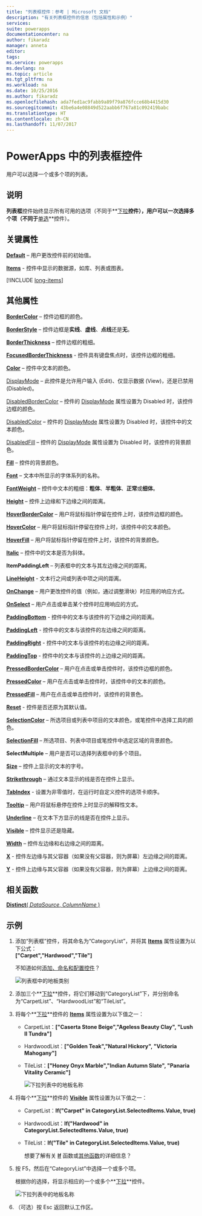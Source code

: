 ```yaml
---
title: "列表框控件：参考 | Microsoft 文档"
description: "有关列表框控件的信息（包括属性和示例）"
services: 
suite: powerapps
documentationcenter: na
author: fikaradz
manager: anneta
editor: 
tags: 
ms.service: powerapps
ms.devlang: na
ms.topic: article
ms.tgt_pltfrm: na
ms.workload: na
ms.date: 10/25/2016
ms.author: fikaradz
ms.openlocfilehash: ada7fed1ac9fabb9a89f79a876fcce68b4415d30
ms.sourcegitcommit: 43be6a4e08849d522aabb6f767a81c092419babc
ms.translationtype: HT
ms.contentlocale: zh-CN
ms.lasthandoff: 11/07/2017
---
```

# <a name="list-box-control-in-powerapps"></a>PowerApps 中的列表框控件
用户可以选择一个或多个项的列表。

## <a name="description"></a>说明
**列表框**控件始终显示所有可用的选项（不同于**[下拉](control-drop-down.md)**控件），用户可以一次选择多个项（不同于**[单选](control-radio.md)**控件）。

## <a name="key-properties"></a>关键属性
**[Default](properties-core.md)** – 用户更改控件前的初始值。

**[Items](properties-core.md)** - 控件中显示的数据源，如库、列表或图表。

[!INCLUDE [long-items](../../includes/long-items.md)]

## <a name="additional-properties"></a>其他属性
**[BorderColor](properties-color-border.md)** – 控件边框的颜色。

**[BorderStyle](properties-color-border.md)** – 控件边框是**实线**、**虚线**、**点线**还是**无**。

**[BorderThickness](properties-color-border.md)** – 控件边框的粗细。

**[FocusedBorderThickness](properties-color-border.md)** - 控件具有键盘焦点时，该控件边框的粗细。

**[Color](properties-color-border.md)** – 控件中文本的颜色。

[DisplayMode](properties-core.md) – 此控件是允许用户输入 (Edit)、仅显示数据 (View)，还是已禁用 (Disabled)。

[DisabledBorderColor](properties-color-border.md) – 控件的 [DisplayMode](properties-core.md) 属性设置为 Disabled 时，该控件边框的颜色。

[DisabledColor](properties-color-border.md) – 控件的 [DisplayMode](properties-core.md) 属性设置为 Disabled 时，该控件中的文本颜色。

[DisabledFill](properties-color-border.md) – 控件的 [DisplayMode](properties-core.md) 属性设置为 Disabled 时，该控件的背景颜色。

**[Fill](properties-color-border.md)** – 控件的背景颜色。

**[Font](properties-text.md)** – 文本中所显示的字体系列的名称。

**[FontWeight](properties-text.md)** – 控件中文本的粗细：**粗体**、**半粗体**、**正常**或**细体**。

**[Height](properties-size-location.md)** – 控件上边缘和下边缘之间的距离。

**[HoverBorderColor](properties-color-border.md)** – 用户将鼠标指针停留在控件上时，该控件边框的颜色。

**[HoverColor](properties-color-border.md)** – 用户将鼠标指针停留在控件上时，该控件中的文本颜色。

**[HoverFill](properties-color-border.md)** – 用户将鼠标指针停留在控件上时，该控件的背景颜色。

**[Italic](properties-text.md)** – 控件中的文本是否为斜体。

**ItemPaddingLeft** – 列表框中的文本与其左边缘之间的距离。

**[LineHeight](properties-text.md)** - 文本行之间或列表中项之间的距离。

**[OnChange](properties-core.md)** – 用户更改控件的值（例如，通过调整滑块）时应用的响应方式。

**[OnSelect](properties-core.md)** – 用户点击或单击某个控件时应用响应的方式。

**[PaddingBottom](properties-size-location.md)** - 控件中的文本与该控件的下边缘之间的距离。

**[PaddingLeft](properties-size-location.md)** - 控件中的文本与该控件的左边缘之间的距离。

**[PaddingRight](properties-size-location.md)** - 控件中的文本与该控件的右边缘之间的距离。

**[PaddingTop](properties-size-location.md)** - 控件中的文本与该控件的上边缘之间的距离。

**[PressedBorderColor](properties-color-border.md)** – 用户在点击或单击控件时，该控件边框的颜色。

**[PressedColor](properties-color-border.md)** – 用户在点击或单击控件时，该控件中的文本的颜色。

**[PressedFill](properties-color-border.md)** – 用户在点击或单击控件时，该控件的背景色。

**[Reset](properties-core.md)** - 控件是否还原为其默认值。

**[SelectionColor](properties-color-border.md)** – 所选项目或列表中项目的文本颜色，或笔控件中选择工具的颜色。

**[SelectionFill](properties-color-border.md)** – 所选项目、列表中项目或笔控件中选定区域的背景颜色。

**SelectMultiple** – 用户是否可以选择列表框中的多个项目。

**[Size](properties-text.md)** – 控件上显示的文本的字号。

**[Strikethrough](properties-text.md)** – 通过文本显示的线是否在控件上显示。

**[TabIndex](properties-accessibility.md)** - 设置为非零值时，在运行时自定义控件的选项卡顺序。

**[Tooltip](properties-core.md)** – 用户将鼠标悬停在控件上时显示的解释性文本。

**[Underline](properties-text.md)** – 在文本下方显示的线是否在控件上显示。

**[Visible](properties-core.md)** – 控件显示还是隐藏。

**[Width](properties-size-location.md)** – 控件左边缘和右边缘之间的距离。

**[X](properties-size-location.md)** - 控件左边缘与其父容器（如果没有父容器，则为屏幕）左边缘之间的距离。

**[Y](properties-size-location.md)** - 控件上边缘与其父容器（如果没有父容器，则为屏幕）上边缘之间的距离。

## <a name="related-functions"></a>相关函数
[**Distinct**( *DataSource*, *ColumnName* )](../functions/function-distinct.md)

## <a name="example"></a>示例
1. 添加“列表框”控件，将其命名为“CategoryList”，并将其 **[Items](properties-core.md)** 属性设置为以下公式：<br>
   **["Carpet","Hardwood","Tile"]**
   
    不知道如何[添加、命名和配置控件](../add-configure-controls.md)？
   
    ![列表框中的地板类别](./media/control-list-box/category-listbox.png)
2. 添加三个**[下拉](control-drop-down.md)**控件，将它们移动到“CategoryList”下，并分别命名为“CarpetList”、“HardwoodList”和“TileList”。
3. 将每个**[下拉](control-drop-down.md)**控件的  **[Items](properties-core.md)** 属性设置为以下值之一：
   
   * CarpetList：**["Caserta Stone Beige","Ageless Beauty Clay", "Lush II Tundra"]**
   * HardwoodList：**["Golden Teak","Natural Hickory", "Victoria Mahogany"]**
   * TileList：**["Honey Onyx Marble","Indian Autumn Slate", "Panaria Vitality Ceramic"]**
     
     ![下拉列表中的地板名称](./media/control-list-box/flooring-names.png)
4. 将每个**[下拉](control-drop-down.md)**控件的 **[Visible](properties-core.md)** 属性设置为以下值之一：
   
   * CarpetList：**If("Carpet" in CategoryList.SelectedItems.Value, true)**
   * HardwoodList：**If("Hardwood" in CategoryList.SelectedItems.Value, true)**
   * TileList：**If("Tile" in CategoryList.SelectedItems.Value, true)**
     
     想要了解有关 **[If](../functions/function-if.md)** 函数或[其他函数](../formula-reference.md)的详细信息？
5. 按 F5，然后在“CategoryList”中选择一个或多个项。
   
    根据你的选择，将显示相应的一个或多个**[下拉](control-drop-down.md)**控件。
   
    ![下拉列表中的地板名称](./media/control-list-box/selected-lists.png)
6. （可选）按 Esc 返回默认工作区。

